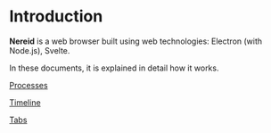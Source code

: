 # Introduction

**Nereid** is a web browser built using web technologies: Electron (with Node.js), Svelte.

In these documents, it is explained in detail how it works.

[Processes](./Processes.md)

[Timeline](./Timeline.md)

[Tabs](./Tabs.md)
